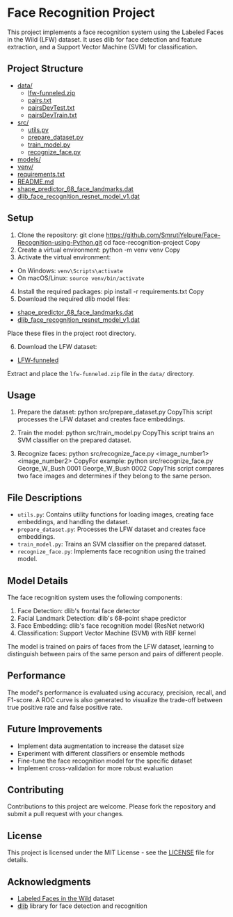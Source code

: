 # Face Recognition Project

This project implements a face recognition system using the Labeled Faces in the Wild (LFW) dataset. It uses dlib for face detection and feature extraction, and a Support Vector Machine (SVM) for classification.

## Project Structure
<ul>
  <li><a href="#data">data/</a>
    <ul>
      <li><a href="#lfw-funneled">lfw-funneled.zip</a></li>
      <li><a href="#pairs">pairs.txt</a></li>
      <li><a href="#pairsDevTest">pairsDevTest.txt</a></li>
      <li><a href="#pairsDevTrain">pairsDevTrain.txt</a></li>
    </ul>
  </li>
  <li><a href="#src">src/</a>
    <ul>
      <li><a href="#utils">utils.py</a></li>
      <li><a href="#prepare_dataset">prepare_dataset.py</a></li>
      <li><a href="#train_model">train_model.py</a></li>
      <li><a href="#recognize_face">recognize_face.py</a></li>
    </ul>
  </li>
  <li><a href="#models">models/</a></li>
  <li><a href="#venv">venv/</a></li>
  <li><a href="#requirements">requirements.txt</a></li>
  <li><a href="#README.md">README.md</a></li>
  <li><a href="#shape_predictor_68_face_landmarks">shape_predictor_68_face_landmarks.dat</a></li>
  <li><a href="#dlib_face_recognition_resnet_model_v1">dlib_face_recognition_resnet_model_v1.dat</a></li>
</ul>

## Setup

1. Clone the repository:
git clone https://github.com/SmrutiYelpure/Face-Recognition-using-Python.git
cd face-recognition-project
Copy
2. Create a virtual environment:
python -m venv venv
Copy
3. Activate the virtual environment:
- On Windows: `venv\Scripts\activate`
- On macOS/Linux: `source venv/bin/activate`

4. Install the required packages:
pip install -r requirements.txt
Copy
5. Download the required dlib model files:
- [shape_predictor_68_face_landmarks.dat](http://dlib.net/files/shape_predictor_68_face_landmarks.dat.bz2)
- [dlib_face_recognition_resnet_model_v1.dat](http://dlib.net/files/dlib_face_recognition_resnet_model_v1.dat.bz2)

Place these files in the project root directory.

6. Download the LFW dataset:
- [LFW-funneled](http://vis-www.cs.umass.edu/lfw/lfw-funneled.tgz)

Extract and place the `lfw-funneled.zip` file in the `data/` directory.

## Usage

1. Prepare the dataset:
python src/prepare_dataset.py
CopyThis script processes the LFW dataset and creates face embeddings.

2. Train the model:
python src/train_model.py
CopyThis script trains an SVM classifier on the prepared dataset.

3. Recognize faces:
python src/recognize_face.py <name1> <image_number1> <name2> <image_number2>
CopyFor example:
python src/recognize_face.py George_W_Bush 0001 George_W_Bush 0002
CopyThis script compares two face images and determines if they belong to the same person.

## File Descriptions

- `utils.py`: Contains utility functions for loading images, creating face embeddings, and handling the dataset.
- `prepare_dataset.py`: Processes the LFW dataset and creates face embeddings.
- `train_model.py`: Trains an SVM classifier on the prepared dataset.
- `recognize_face.py`: Implements face recognition using the trained model.

## Model Details

The face recognition system uses the following components:

1. Face Detection: dlib's frontal face detector
2. Facial Landmark Detection: dlib's 68-point shape predictor
3. Face Embedding: dlib's face recognition model (ResNet network)
4. Classification: Support Vector Machine (SVM) with RBF kernel

The model is trained on pairs of faces from the LFW dataset, learning to distinguish between pairs of the same person and pairs of different people.

## Performance

The model's performance is evaluated using accuracy, precision, recall, and F1-score. A ROC curve is also generated to visualize the trade-off between true positive rate and false positive rate.

## Future Improvements

- Implement data augmentation to increase the dataset size
- Experiment with different classifiers or ensemble methods
- Fine-tune the face recognition model for the specific dataset
- Implement cross-validation for more robust evaluation

## Contributing

Contributions to this project are welcome. Please fork the repository and submit a pull request with your changes.

## License

This project is licensed under the MIT License - see the [LICENSE](LICENSE) file for details.

## Acknowledgments

- [Labeled Faces in the Wild](http://vis-www.cs.umass.edu/lfw/) dataset
- [dlib](http://dlib.net/) library for face detection and recognition

